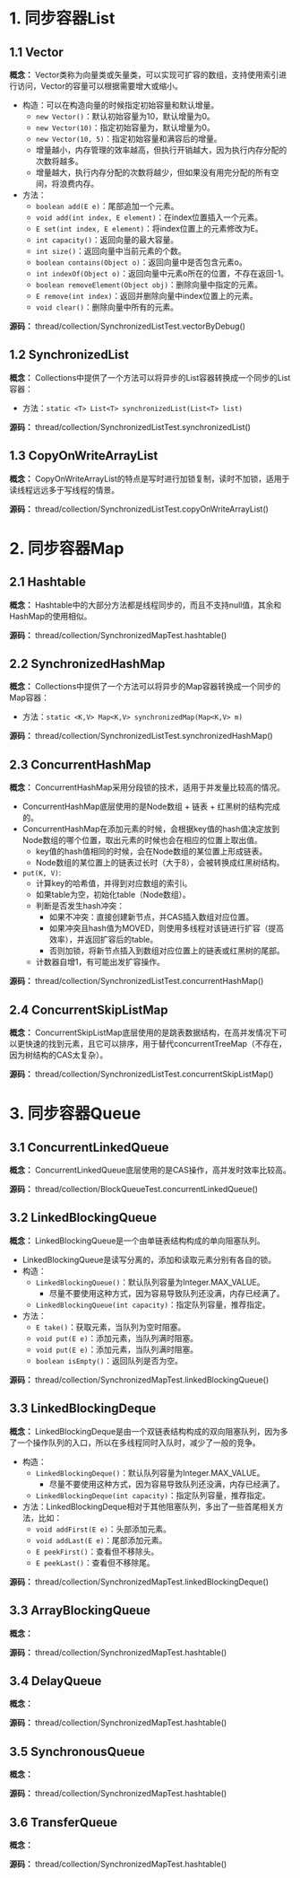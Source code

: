 # 1. 同步容器List

## 1.1 Vector

**概念：** Vector类称为向量类或矢量类，可以实现可扩容的数组，支持使用索引进行访问，Vector的容量可以根据需要增大或缩小。
- 构造：可以在构造向量的时候指定初始容量和默认增量。
    - `new Vector()`：默认初始容量为10，默认增量为0。
    - `new Vector(10)`：指定初始容量为，默认增量为0。
    - `new Vector(10, 5)`：指定初始容量和满容后的增量。
    - 增量越小，内存管理的效率越高，但执行开销越大，因为执行内存分配的次数将越多。
    - 增量越大，执行内存分配的次数将越少，但如果没有用完分配的所有空间，将浪费内存。
- 方法：
    - `boolean add(E e)`：尾部追加一个元素。
    - `void add(int index, E element)`：在index位置插入一个元素。
    - `E set(int index, E element)`：将index位置上的元素修改为E。
    - `int capacity()`：返回向量的最大容量。
    - `int size()`：返回向量中当前元素的个数。
    - `boolean contains(Object o)`：返回向量中是否包含元素o。
    - `int indexOf(Object o)`：返回向量中元素o所在的位置，不存在返回-1。
    - `boolean removeElement(Object obj)`：删除向量中指定的元素。
    - `E remove(int index)`：返回并删除向量中index位置上的元素。
    - `void clear()`：删除向量中所有的元素。

**源码：** thread/collection/SynchronizedListTest.vectorByDebug()

## 1.2 SynchronizedList

**概念：** Collections中提供了一个方法可以将异步的List容器转换成一个同步的List容器：
- 方法：`static <T> List<T> synchronizedList(List<T> list)`

**源码：** thread/collection/SynchronizedListTest.synchronizedList()

## 1.3 CopyOnWriteArrayList

**概念：** CopyOnWriteArrayList的特点是写时进行加锁复制，读时不加锁，适用于读线程远远多于写线程的情景。

**源码：** thread/collection/SynchronizedListTest.copyOnWriteArrayList()

# 2. 同步容器Map

## 2.1 Hashtable

**概念：** Hashtable中的大部分方法都是线程同步的，而且不支持null值，其余和HashMap的使用相似。

**源码：** thread/collection/SynchronizedMapTest.hashtable()

## 2.2 SynchronizedHashMap

**概念：** Collections中提供了一个方法可以将异步的Map容器转换成一个同步的Map容器：
- 方法：`static <K,V> Map<K,V> synchronizedMap(Map<K,V> m)`

**源码：** thread/collection/SynchronizedListTest.synchronizedHashMap()

## 2.3 ConcurrentHashMap

**概念：** ConcurrentHashMap采用分段锁的技术，适用于并发量比较高的情况。
- ConcurrentHashMap底层使用的是Node数组 + 链表 + 红黑树的结构完成的。
- ConcurrentHashMap在添加元素的时候，会根据key值的hash值决定放到Node数组的哪个位置，取出元素的时候也会在相应的位置上取出值。
    - key值的hash值相同的时候，会在Node数组的某位置上形成链表。
    - Node数组的某位置上的链表过长时（大于8），会被转换成红黑树结构。
- `put(K, V)`: 
    - 计算key的哈希值，并得到对应数组的索引i。
    - 如果table为空，初始化table（Node数组）。
    - 判断是否发生hash冲突：
        - 如果不冲突：直接创建新节点，并CAS插入数组对应位置。
        - 如果冲突且hash值为MOVED，则使用多线程对该链进行扩容（提高效率），并返回扩容后的table。
        - 否则加锁，将新节点插入到数组对应位置上的链表或红黑树的尾部。
    - 计数器自增1，有可能出发扩容操作。
    
**源码：** thread/collection/SynchronizedListTest.concurrentHashMap()

## 2.4 ConcurrentSkipListMap

**概念：** ConcurrentSkipListMap底层使用的是跳表数据结构，在高并发情况下可以更快速的找到元素，且它可以排序，用于替代concurrentTreeMap（不存在，因为树结构的CAS太复杂）。

**源码：** thread/collection/SynchronizedListTest.concurrentSkipListMap()

# 3. 同步容器Queue

## 3.1 ConcurrentLinkedQueue

**概念：** ConcurrentLinkedQueue底层使用的是CAS操作，高并发时效率比较高。

**源码：** thread/collection/BlockQueueTest.concurrentLinkedQueue()

## 3.2 LinkedBlockingQueue

**概念：** LinkedBlockingQueue是一个由单链表结构构成的单向阻塞队列。
- LinkedBlockingQueue是读写分离的，添加和读取元素分别有各自的锁。
- 构造：
    - `LinkedBlockingQueue()`：默认队列容量为Integer.MAX_VALUE。
        - 尽量不要使用这种方式，因为容易导致队列还没满，内存已经满了。
    - `LinkedBlockingQueue(int capacity)`：指定队列容量，推荐指定。
- 方法：
    - `E take()`：获取元素，当队列为空时阻塞。
    - `void put(E e)`：添加元素，当队列满时阻塞。
    - `void put(E e)`：添加元素，当队列满时阻塞。
    - `boolean isEmpty()`：返回队列是否为空。

**源码：** thread/collection/SynchronizedMapTest.linkedBlockingQueue()

## 3.3 LinkedBlockingDeque

**概念：** LinkedBlockingDeque是由一个双链表结构构成的双向阻塞队列，因为多了一个操作队列的入口，所以在多线程同时入队时，减少了一般的竞争。
- 构造：
    - `LinkedBlockingDeque()`：默认队列容量为Integer.MAX_VALUE。
        - 尽量不要使用这种方式，因为容易导致队列还没满，内存已经满了。
    - `LinkedBlockingDeque(int capacity)`：指定队列容量，推荐指定。
- 方法：LinkedBlockingDeque相对于其他阻塞队列，多出了一些首尾相关方法，比如：
    - `void addFirst(E e)`：头部添加元素。
    - `void addLast(E e)`：尾部添加元素。
    - `E peekFirst()`：查看但不移除头。
    - `E peekLast()`：查看但不移除尾。

**源码：** thread/collection/SynchronizedMapTest.linkedBlockingDeque()

## 3.3 ArrayBlockingQueue

**概念：** 

**源码：** thread/collection/SynchronizedMapTest.hashtable()

## 3.4 DelayQueue

**概念：** 

**源码：** thread/collection/SynchronizedMapTest.hashtable()

## 3.5 SynchronousQueue

**概念：** 

**源码：** thread/collection/SynchronizedMapTest.hashtable()

## 3.6 TransferQueue

**概念：** 

**源码：** thread/collection/SynchronizedMapTest.hashtable()
